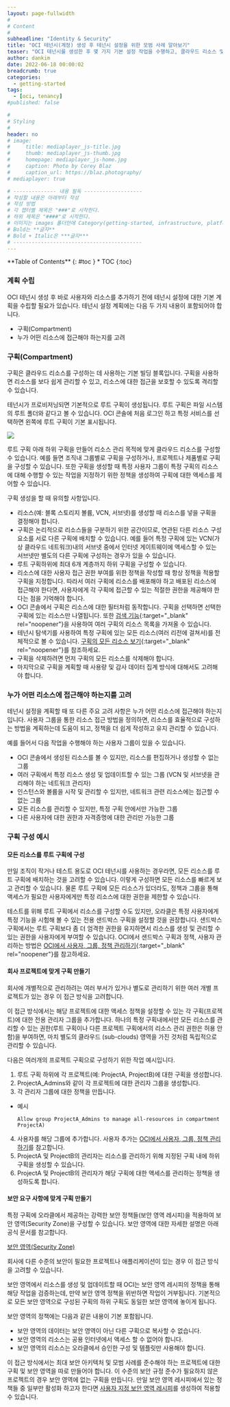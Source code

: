 ```yaml
---
layout: page-fullwidth
#
# Content
#
subheadline: "Identity & Security"
title: "OCI 테넌시(계정) 생성 후 테넌시 설정을 위한 모범 사례 알아보기"
teaser: "OCI 테넌시를 생성한 후 몇 가지 기본 설정 작업을 수행하고, 클라우드 리소스 및 사용자에 대한 조직 계획을 수립하는 작업이 필요한데, 이에 대해 설명합니다."
author: dankim
date: 2022-06-18 00:00:02
breadcrumb: true
categories:
  - getting-started
tags:
  - [oci, tenancy]
#published: false

#
# Styling
#
header: no
# image:
#     title: mediaplayer_js-title.jpg
#     thumb: mediaplayer_js-thumb.jpg
#     homepage: mediaplayer_js-home.jpg
#     caption: Photo by Corey Blaz
#     caption_url: https://blaz.photography/
# mediaplayer: true

# -------------- 내용 필독 -------------------
# 작성할 내용은 아래부터 작성
# 작성 방법
# 각 챕터별 제목은 "###"로 시작한다.
# 하위 제목은 "####"로 시작한다.
# 이미지는 images 폴더안에 Category(getting-started, infrastructure, platform, database, aiml)에 넣고 사용 시 "../../images/카테고리명/이미지" 형태로 참조한다.
# Bold는 **글자**
# Bold + Italic은 ***글자***
# ------------------------------------------
---
```


<div class="panel radius" markdown="1">
**Table of Contents**
{: #toc }
*  TOC
{:toc}
</div>

### 계획 수립
OCI 테넌시 생성 후 바로 사용자와 리소스를 추가하기 전에 테넌시 설정에 대한 기본 계획을 수립할 필요가 있습니다. 테넌시 설정 계획에는 다음 두 가지 내용이 포함되어야 합니다. 

* 구획(Compartment)
* 누가 어떤 리소스에 접근해야 하는지를 고려

### 구획(Compartment)
구획은 클라우드 리소스를 구성하는 데 사용하는 기본 빌딩 블록입니다. 구획을 사용하면 리소스를 보다 쉽게 ​​관리할 수 있고, 리소스에 대한 접근을 보호할 수 있도록 격리할 수 있습니다.

테넌시가 프로비저닝되면 기본적으로 루트 구획이 생성됩니다. 루트 구획은 파일 시스템의 루트 폴더와 같다고 볼 수 있습니다. OCI 콘솔에 처음 로그인 하고 특정 서비스를 선택하면 왼쪽에 루트 구획이 기본 표시됩니다.

![](https://docs.oracle.com/en-us/iaas/Content/Resources/Images/compartment_whatis.png)

루트 구획 아래 하위 구획을 만들어 리소스 관리 목적에 맞게 클라우드 리소스를 구성할 수 있습니다. 예를 들면 조직내 그룹별로 구획을 구성하거나, 프로젝트나 제품별로 구획을 구성할 수 있습니다. 또한 구획을 생성할 때 특정 사용자 그룹이 특정 구획의 리소스에 대해 수행할 수 있는 작업을 지정하기 위한 정책을 생성하여 구획에 대한 액세스를 제어할 수 있습니다.

구획 생성을 할 때 유의할 사항입니다.
* 리소스(예: 블록 스토리지 볼륨, VCN, 서브넷)를 생성할 때 리소스를 넣을 구획을 결정해야 합니다.
* 구획은 논리적으로 리소스들을 구분하기 위한 공간이므로, 연관된 다른 리소스 구성 요소를 서로 다른 구획에 배치할 수 있습니다. 예를 들어 특정 구획에 있는 VCN(가상 클라우드 네트워크)내의 서브넷 중에서 인터넷 게이트웨이에 액세스할 수 있는 서브넷만 별도의 다른 구획에 구성하는 경우가 있을 수 있습니다.
* 루트 구획하위에 최대 6개 계층까지 하위 구획을 구성할 수 있습니다.
* 리소스에 대한 사용자 접근 권한 부여를 위한 정책을 작성할 때 항상 정책을 적용할 구획을 지정합니다. 따라서 
여러 구획에 리소스를 배포해야 하고 배포된 리소스에 접근해야 한다면, 사용자에게 각 구획에 접근할 수 있는 적절한 권한을 제공해야 한다는 점을 기억해야 합니다.
* OCI 콘솔에서 구획은 리소스에 대한 필터처럼 동작합니다. 구획을 선택하면 선택한 구획에 있는 리소스만 나열됩니다. 또한 [검색 기능](https://docs.oracle.com/en-us/iaas/Content/Search/Concepts/queryoverview.htm#Overview_of_Search){:target="_blank" rel="noopener"}을 사용하여 여러 구획의 리소스 목록을 가져올 수 있습니다.
* 테넌시 탐색기를 사용하여 특정 구획에 있는 모든 리소스(여러 리전에 걸쳐서)를 전체적으로 볼 수 있습니다. [구획의 모든 리소스 보기](https://docs.oracle.com/en-us/iaas/Content/General/Concepts/compartmentexplorer.htm#Viewing_All_Resources_in_a_Compartment){:target="_blank" rel="noopener"}를 참조하세요.
* 구획을 삭제하려면 먼저 구획의 모든 리소스를 삭제해야 합니다.
* 마지막으로 구획을 계획할 때 사용량 및 감사 데이터 집계 방식에 대해서도 고려해야 합니다.

### 누가 어떤 리소스에 접근해야 하는지를 고려
테넌시 설정을 계획할 때 또 다른 주요 고려 사항은 누가 어떤 리소스에 접근해야 하는지입니다. 사용자 그룹을 통한 리소스 접근 방법을 정의하면, 리소스를 효율적으로 구성하는 방법을 계획하는데 도움이 되고, 정책을 더 쉽게 작성하고 유지 관리할 수 있습니다.

예를 들어서 다음 작업을 수행해야 하는 사용자 그룹이 있을 수 있습니다.
* OCI 콘솔에서 생성된 리소스를 볼 수 있지만, 리소스를 편집하거나 생성할 수 없는 그룹
* 여러 구획에서 특정 리소스 생성 및 업데이트할 수 있는 그룹 (VCN 및 서브넷을 관리해야 하는 네트워크 관리자)
* 인스턴스와 볼륨을 시작 및 관리할 수 있지만, 네트워크 관련 리소스에는 접근할 수 없는 그룹
* 모든 리소스를 관리할 수 있지만, 특정 구획 안에서만 가능한 그룹
* 다른 사용자에 대한 권한과 자격증명에 대한 관리만 가능한 그룹

### 구획 구성 예시

#### 모든 리소스를 루트 구획에 구성
만일 조직이 작거나 테스트 용도로 OCI 테넌시를 사용하는 경우라면, 모든 리소스를 루트 구획에 배치하는 것을 고려할 수 있습니다. 이렇게 구성하면 모든 리소스를 빠르게 보고 관리할 수 있습니다. 물론 루트 구획에 모든 리소스가 있더라도, 정책과 그룹을 통해 액세스가 필요한 사용자에게만 특정 리소스에 대한 권한을 제한할 수 있습니다.

테스트를 위해 루트 구획에서 리소스를 구성할 수도 있지만, 오라클은 특정 사용자에게 특정 기능을 시험해 볼 수 있는 전용 샌드박스 구획을 설정할 것을 권장합니다. 샌드박스 구획에서는 루트 구획보다 좀 더 엄격한 권한을 유지하면서 리소스를 생성 및 관리할 수 있는 권한을 사용자에게 부여할 수 있습니다. OCI에서 샌드박스 구획과 정책, 사용자 관리하는 방법은 [OCI에서 사용자, 그룹, 정책 관리하기](/getting-started/adding-users/){:target="_blank" rel="noopener"}를 참고하세요.

#### 회사 프로젝트에 맞게 구획 만들기
회사에 개별적으로 관리하려는 여러 부서가 있거나 별도로 관리하기 위한 여러 개별 프로젝트가 있는 경우 이 접근 방식을 고려합니다.

이 접근 방식에서는 해당 프로젝트에 대한 액세스 정책을 설정할 수 있는 각 구획(프로젝트)에 대한 전용 관리자 그룹을 추가합니다. 하나의 특정 구획내에서만 모든 리소스를 관리할 수 있는 권한(루트 구획이나 다른 프로젝트 구획에서의 리소스 관리 권한은 허용 안함)을 부여하면, 마치 별도의 클라우드 (sub-clouds) 영역을 가진 것처럼 독립적으로 관리할 수 있습니다.

다음은 여러개의 프로젝트 구획으로 구성하기 위한 작업 예시입니다.
1. 루트 구획 하위에 각 프로젝트(예: ProjectA, ProjectB)에 대한 구획을 생성합니다.
2. ProjectA_Admins와 같이 각 프로젝트에 대한 관리자 그룹을 생성합니다.
3. 각 관리자 그룹에 대한 정책을 만듭니다.
- 예시
   ```
   Allow group ProjectA_Admins to manage all-resources in compartment ProjectA)
   ```
4. 사용자를 해당 그룹에 추가합니다. 사용자 추가는 [OCI에서 사용자, 그룹, 정책 관리하기](http://localhost:4000//getting-started/adding-users/)를 참고합니다.
5. ProjectA 및 ProjectB의 관리자는 리소스를 관리하기 위해 지정된 구획 내에 하위 구획을 생성할 수 있습니다.
6. ProjectA 및 ProjectB의 관리자가 해당 구획에 대한 액세스를 관리하는 정책을 생성하도록 합니다.

#### 보안 요구 사항에 맞게 구획 만들기
특정 구획에 오라클에서 제공하는 강력한 보안 정책들(보안 영역 레시피)을 적용하여 보안 영역(Security Zone)을 구성할 수 있습니다. 보안 영역에 대한 자세한 설명은 아래 공식 문서를 참고합니다.

[보안 영역(Security Zone)](https://docs.oracle.com/en-us/iaas/security-zone/home.htm)

회사에 다른 수준의 보안이 필요한 프로젝트나 애플리케이션이 있는 경우 이 접근 방식을 고려할 수 있습니다. 

보안 영역에서 리소스를 생성 및 업데이트할 때 OCI는 보안 영역 레시피의 정책을 통해 해당 작업을 검증하는데, 만약 보안 영역 정책을 위반하면 작업이 거부됩니다. 기본적으로 모든 보안 영역으로 구성된 구획의 하위 구획도 동일한 보안 영역에 놓이게 됩니다.

보안 영역의 정책에는 다음과 같은 내용이 기본 포함됩니다.
* 보안 영역의 데이터는 보안 영역이 아닌 다른 구획으로 복사할 수 없습니다.
* 보안 영역의 리소스는 공용 인터넷에서 액세스 할 수 없어야 합니다.
* 보안 영역의 리소스는 오라클에서 승인한 구성 및 템플릿만 사용해야 합니다.

이 접근 방식에서는 최대 보안 아키텍처 및 모범 사례를 준수해야 하는 프로젝트에 대한 구획 및 보안 영역을 따로 만들어야 합니다. 이 수준의 보안 규정 준수가 필요하지 않은 프로젝트의 경우 보안 영역에 없는 구획을 만듭니다. 
만일 보안 영역 레시피에서 있는 정책들 중 일부만 활성화 하고자 한다면 [사용자 지정 보안 영역 레시피](https://docs.oracle.com/iaas/security-zone/using/managing-recipes.htm)를 생성하여 적용할 수 있습니다.